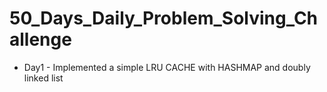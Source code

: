 # 50_Days_Daily_Problem_Solving_Challenge

* Day1 - Implemented a simple LRU CACHE with HASHMAP and doubly linked list
